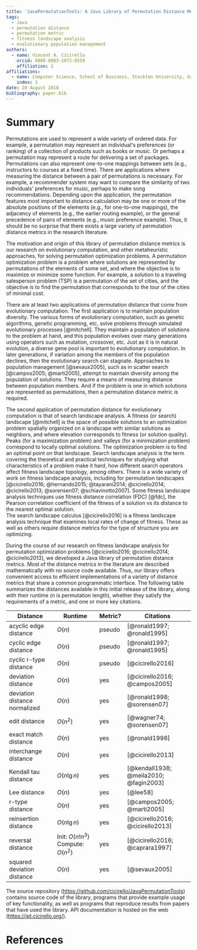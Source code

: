 ```yaml
---
title: 'JavaPermutationTools: A Java Library of Permutation Distance Metrics'
tags:
  - Java
  - permutation distance
  - permutation metric
  - fitness landscape analysis
  - evolutionary population management
authors:
  - name: Vincent A. Cicirello
    orcid: 0000-0003-1072-8559
    affiliation: 1
affiliations:
  - name: Computer Science, School of Business, Stockton University, Galloway, NJ 08205
    index: 1
date: 20 August 2018
bibliography: paper.bib
---
```


# Summary

Permutations are used to represent a wide variety of ordered data.  For example,
a permutation may represent an individual's preferences (or ranking) of a collection
of products such as books or music.  Or perhaps a permutation may represent a route
for delivering a set of packages.  Permutations can also represent one-to-one mappings 
between sets (e.g., instructors to courses at a fixed time).  There are applications 
where measuring the distance between a pair of permutations is necessary.  For example,
a recommender system may want to compare the similarity of two individuals' preferences 
for music, perhaps to make song recommendations.  Depending upon the application, 
the permutation features most important to distance calculation may be one or more of 
the absolute positions of the elements (e.g., for one-to-one mappings), the adjacency 
of elements (e.g., the earlier routing example), or the general precedence of pairs of 
elements (e.g., music preference example).  Thus, it should be no surprise that there
exists a large variety of permutation distance metrics in the research literature.

The motivation and origin of this library of permutation distance metrics is our research 
on evolutionary computation, and other metaheuristic approaches, for solving permutation 
optimization problems.  A permutation optimization problem is a problem where solutions 
are represented by permutations of the elements of some set, and where the objective is to 
maximize or minimize some function.  For example, a solution to a traveling salesperson 
problem (TSP) is a permutation of the set of cities, and the objective is to find the 
permutation that corresponds to the tour of the cities of minimal cost.

There are at least two applications of permutation distance that come from evolutionary 
computation.  The first application is to maintain population diversity.  The various forms 
of evolutionary computation, such as genetic algorithms, genetic programming, etc, solve 
problems through simulated evolutionary processes [@mitchell].  They maintain a population of solutions 
to the problem at hand, and this population evolves over many generations using operators 
such as mutation, crossover, etc.  Just as it is in natural evolution, a diverse gene 
pool is important to evolutionary computation.  In later generations, if variation among 
the members of the population declines, then the evolutionary search can stagnate.  Approaches 
to population management [@sevaux2005], such as in scatter search [@campos2005; @marti2005], 
attempt to maintain diversity among the population of solutions.  They require a means of 
measuring distance between population members.  And if the problem is one in which solutions are 
represented as permutations, then a permutation distance metric is required.

The second application of permutation distance for evolutionary computation is that of search 
landscape analysis.  A fitness (or search) landscape [@mitchell] is the space of possible 
solutions to an optimization problem spatially organized on a landscape with similar solutions 
as neighbors, and where elevation corresponds to fitness (or solution quality).  Peaks (for 
a maximization problem) and valleys (for a minimization problem) correspond to locally optimal 
solutions. The optimization problem is to find an optimal point on that landscape.  Search 
landscape analysis is the term covering the theoretical and practical techniques for studying what
characteristics of a problem make it hard, how different search operators affect fitness landscape 
topology, among others.  There is a wide variety of work on fitness landscape analysis, including 
for permutation landscapes [@cicirello2016; @hernando2015; @tayarani2014; @cicirello2014; @cicirello2013; @sorensen07; @schiavinotto2007].
Some fitness landscape analysis techniques use fitness distance correlation (FDC) [@fdc], the Pearson 
correlation coefficient of the fitness of a solution vs its distance to the nearest optimal solution.  
The search landscape calculus [@cicirello2016] is a fitness landscape analysis technique that examines 
local rates of change of fitness.  These as well as others require distance metrics for the type of 
structure you are optimizing.

During the course of our research on fitness landscape analysis for permutation optimization 
problems [@cicirello2016; @cicirello2014; @cicirello2013], we developed a Java library of permutation
distance metrics.  Most of the distance metrics in the literature are described mathematically with 
no source code available.  Thus, our library offers convenient access to efficient implementations of
a variety of distance metrics that share a common programmatic interface.  The following table
summarizes the distances available in this initial release of the library, along with their runtime
($n$ is permutation length), whether they satisfy the requirements of a metric, and one or more key citations.

Distance | Runtime | Metric? | Citations
-------- | ------- | ------- | ---------
acyclic edge distance | $O(n)$ | pseudo | [@ronald1997; @ronald1995]
cyclic edge distance | $O(n)$ | pseudo | [@ronald1997; @ronald1995]
cyclic r-type distance | $O(n)$ | pseudo | [@cicirello2016]
deviation distance | $O(n)$ | yes | [@cicirello2016; @campos2005]
deviation distance normalized | $O(n)$ | yes | [@ronald1998; @sorensen07]
edit distance | $O(n^2)$ | yes | [@wagner74; @sorensen07]
exact match distance | $O(n)$ | yes | [@ronald1998]
interchange distance | $O(n)$ | yes | [@cicirello2013]
Kendall tau distance | $O(n \lg n)$ | yes | [@kendall1938; @meila2010; @fagin2003]
Lee distance | $O(n)$ | yes | [@lee58]
r-type distance | $O(n)$ | yes | [@campos2005; @marti2005]
reinsertion distance | $O(n \lg n)$ | yes | [@cicirello2016; @cicirello2013]
reversal distance | Init: $O(n!n^3)$ Compute: $O(n^2)$ | yes | [@cicirello2016; @caprara1997]
squared deviation distance | $O(n)$ | yes | [@sevaux2005]

The source repository (https://github.com/cicirello/JavaPermutationTools) 
contains source code of the library, programs that provide example 
usage of key functionality, as well as programs that reproduce results from papers that 
have used the library.  API documentation is hosted on the web (https://jpt.cicirello.org/).

# References
